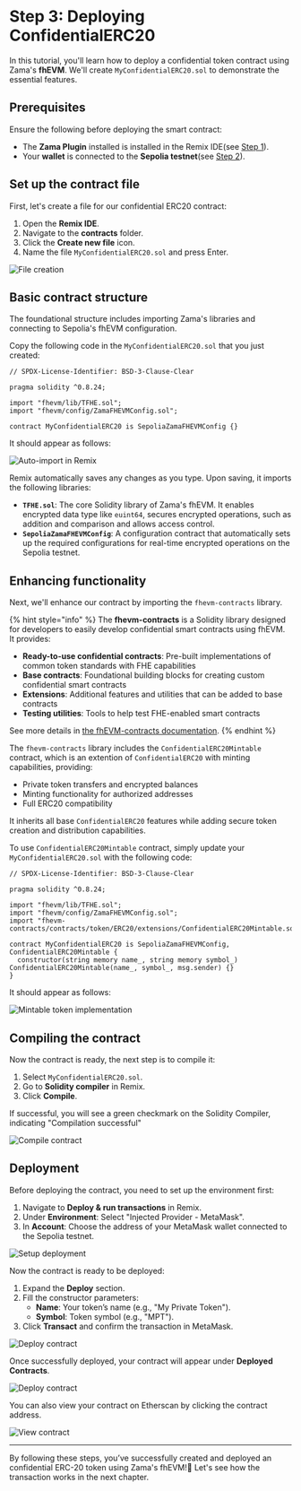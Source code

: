 # Step 3: Deploying **ConfidentialERC20**

In this tutorial, you'll learn how to deploy a confidential token contract using Zama's **fhEVM**. We'll create `MyConfidentialERC20.sol` to demonstrate the essential features.

## Prerequisites
Ensure the following before deploying the smart contract:
- The **Zama Plugin** installed is installed in the Remix IDE(see [Step 1](/docs/getting_started/quick_start/remix.md)).
- Your **wallet** is connected to the **Sepolia testnet**(see [Step 2](/docs/getting_started/quick_start/connect_wallet.md)).

## Set up the contract file
First, let's create a file for our confidential ERC20 contract:
1. Open the **Remix IDE**.
2. Navigate to the **contracts** folder.
3. Click the **Create new file** icon.
4. Name the file `MyConfidentialERC20.sol` and press Enter.

![File creation](https://colony-recorder.s3.amazonaws.com/files/2025-01-29/0c213215-e42d-4c67-af99-01692d04752f/stack_animation.webp)

## Basic contract structure

The foundational structure includes importing Zama's libraries and connecting to Sepolia's fhEVM configuration.

Copy the following code in the `MyConfidentialERC20.sol` that you just created:

```solidity
// SPDX-License-Identifier: BSD-3-Clause-Clear

pragma solidity ^0.8.24;

import "fhevm/lib/TFHE.sol";
import "fhevm/config/ZamaFHEVMConfig.sol";

contract MyConfidentialERC20 is SepoliaZamaFHEVMConfig {}
```
It should appear as follows:

![Auto-import in Remix](https://ajeuwbhvhr.cloudimg.io/colony-recorder.s3.amazonaws.com/files/2025-01-16/98f850d2-b303-4ba7-89e8-9db3fba9773c/ascreenshot.jpeg)

Remix automatically saves any changes as you type. Upon saving, it imports the following libraries:

- **`TFHE.sol`**: The core Solidity library of Zama's fhEVM. It enables encrypted data type like `euint64`, secures encrypted operations, such as addition and comparison and allows access control.
- **`SepoliaZamaFHEVMConfig`**: A configuration contract that automatically sets up the required configurations for real-time encrypted operations on the Sepolia testnet.




## Enhancing functionality

Next, we'll enhance our contract by importing the `fhevm-contracts` library. 

{% hint style="info" %} 
The **fhevm-contracts** is a Solidity library designed for developers to easily develop confidential smart contracts using fhEVM. It provides:

- **Ready-to-use confidential contracts**: Pre-built implementations of common token standards with FHE capabilities
- **Base contracts**: Foundational building blocks for creating custom confidential smart contracts
- **Extensions**: Additional features and utilities that can be added to base contracts
- **Testing utilities**: Tools to help test FHE-enabled smart contracts

See more details in [the fhEVM-contracts documentation](/docs/smart_contracts/contracts.md).
{% endhint %}

The `fhevm-contracts` library includes the `ConfidentialERC20Mintable` contract, which is an extention of `ConfidentialERC20` with minting capabilities, providing:

- Private token transfers and encrypted balances
- Minting functionality for authorized addresses
- Full ERC20 compatibility

It inherits all base `ConfidentialERC20` features while adding secure token creation and distribution capabilities.

To use `ConfidentialERC20Mintable` contract, simply update your `MyConfidentialERC20.sol` with the following code:

```solidity
// SPDX-License-Identifier: BSD-3-Clause-Clear

pragma solidity ^0.8.24;

import "fhevm/lib/TFHE.sol";
import "fhevm/config/ZamaFHEVMConfig.sol";
import "fhevm-contracts/contracts/token/ERC20/extensions/ConfidentialERC20Mintable.sol";

contract MyConfidentialERC20 is SepoliaZamaFHEVMConfig, ConfidentialERC20Mintable {
  constructor(string memory name_, string memory symbol_) ConfidentialERC20Mintable(name_, symbol_, msg.sender) {}
}
```
It should appear as follows:

![Mintable token implementation](https://ajeuwbhvhr.cloudimg.io/colony-recorder.s3.amazonaws.com/files/2025-01-28/8e41246a-5041-4b29-914f-5e5442b45877/ascreenshot.jpeg?tl_px=0,0&br_px=2752,1538&force_format=jpeg&q=100&width=1120.0&wat=1&wat_opacity=0.7&wat_gravity=northwest&wat_url=https://colony-recorder.s3.us-west-1.amazonaws.com/images/watermarks/FB923C_standard.png&wat_pad=356,140)

## Compiling the contract
Now the contract is ready, the next step is to compile it:
1. Select `MyConfidentialERC20.sol`.
2. Go to **Solidity compiler** in Remix.
3. Click **Compile**.

If successful, you will see a green checkmark on the Solidity Compiler, indicating "Compilation successful"

![Compile contract](https://colony-recorder.s3.amazonaws.com/files/2025-01-28/acb729d3-655c-4360-88ef-2fde8f71b4ba/stack_animation.webp)


## Deployment
Before deploying the contract, you need to set up the environment first:

1. Navigate to **Deploy & run transactions** in Remix.
2. Under **Environment**: Select "Injected Provider - MetaMask".
3. In **Account**: Choose the address of your MetaMask wallet connected to the Sepolia testnet.

![Setup deployment](https://colony-recorder.s3.amazonaws.com/files/2025-01-16/6bbcfe82-5db4-4a6a-b58e-c21c7e0a5034/stack_animation.webp)

Now the contract is ready to be deployed:

1. Expand the **Deploy** section.
2. Fill the constructor parameters:
   - **Name**: Your token’s name (e.g., "My Private Token").
   - **Symbol**: Token symbol (e.g., "MPT").
3. Click **Transact** and confirm the transaction in MetaMask.

![Deploy contract](https://colony-recorder.s3.amazonaws.com/files/2025-01-16/ad5f896e-a394-449e-bd6f-be37fff251a6/stack_animation.webp)

Once successfully deployed, your contract will appear under **Deployed Contracts**. 

![Deploy contract](https://ajeuwbhvhr.cloudimg.io/colony-recorder.s3.amazonaws.com/files/2025-01-16/3685296f-0a0a-46bd-9c2f-4cb9320e47d3/ascreenshot.jpeg?tl_px=0,752&br_px=1719,1714&force_format=jpeg&q=100&width=1120.0&wat=1&wat_opacity=1&wat_gravity=northwest&wat_url=https://colony-recorder.s3.amazonaws.com/images/watermarks/FB923C_standard.png&wat_pad=66,466)

You can also view your contract on Etherscan by clicking the contract address.

![View contract](https://ajeuwbhvhr.cloudimg.io/colony-recorder.s3.amazonaws.com/files/2025-01-16/bb6ad6b9-f166-4fc1-9358-15363592ad46/ascreenshot.jpeg?tl_px=64,752&br_px=1784,1714&force_format=jpeg&q=100&width=1120.0&wat=1&wat_opacity=1&wat_gravity=northwest&wat_url=https://colony-recorder.s3.amazonaws.com/images/watermarks/FB923C_standard.png&wat_pad=524,392)

---

By following these steps, you’ve successfully created and deployed an confidential ERC-20 token using Zama's fhEVM!🎉 Let's see how the transaction works in the next chapter.
